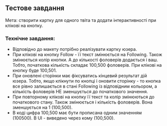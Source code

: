 ## Тестове завдання

Мета: створити картку для одного твіта та додати інтерактивності при клікові на
кнопку.

### Технічне завдання:

- Відповідно до макету потрібно реалізувати картку юзера.
- При клікові на кнопку Follow - її текст змінюється на Following. Також
  змінюється колір кнопки. А до кількості фоловерів додається і ваш. Тобто,
  початкова кількість складає 100,500 фоловерів. При клікові на кнопку буде
  100,501.
- При оновлені сторінки має фіксуватись кінцевий результат дій юзера. Тобто,
  якщо клікнути по кнопці і оновити сторінку - то кнопка все рівно залишається в
  стані Following із відповідним кольором, а кількість фоловерів НЕ зменшується
  до початкового значення.
- При повторному клікові на кнопку її текст та колір змінюються до початкового
  стану. Також змінюється і кількість фоловерів. Вона зменшується на 1
  (100,500).
- В коді цифра 100,500 має бути прописана одним значенням (100500). В UI -
  виведено через кому (100,500).
